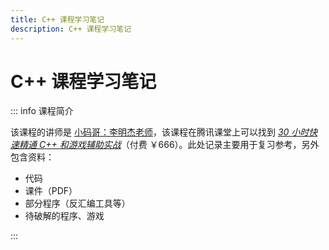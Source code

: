 ```yaml
---
title: C++ 课程学习笔记
description: C++ 课程学习笔记
---
```


# C++ 课程学习笔记

::: info 课程简介

该课程的讲师是 [小码哥：李明杰老师](https://ke.qq.com/teacher/199109106)，该课程在腾讯课堂上可以找到 [*30 小时快速精通 C++ 和游戏辅助实战*](https://ke.qq.com/course/336509)（付费 ￥666）。此处记录主要用于复习参考，另外包含资料：

- 代码
- 课件（PDF）
- 部分程序（反汇编工具等）
- 待破解的程序、游戏

:::

<AutoCatalog />

